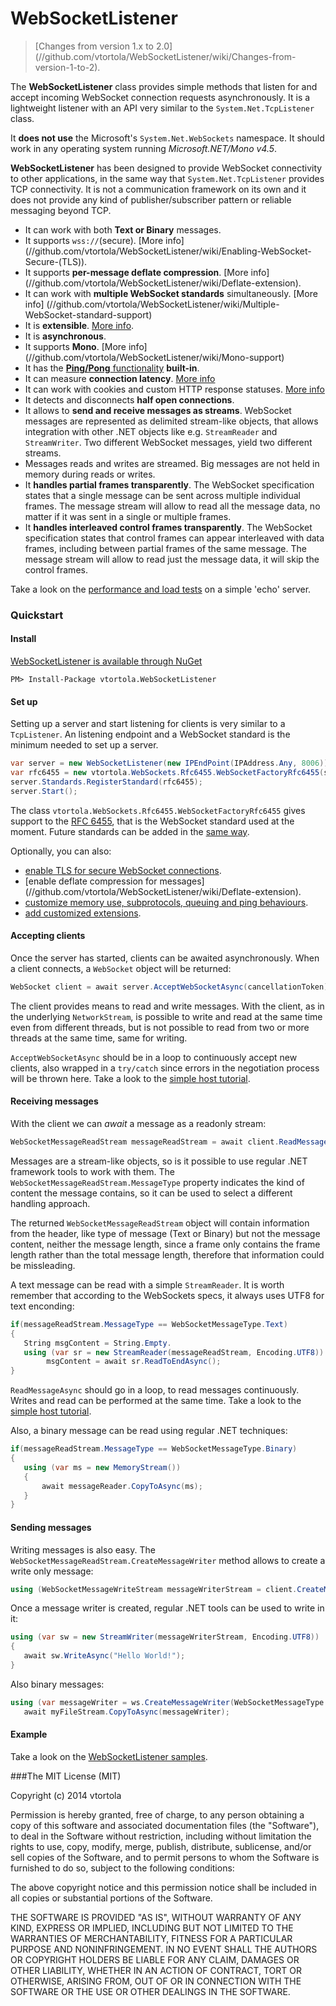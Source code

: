 WebSocketListener 
=================

> [Changes from version 1.x to 2.0] (//github.com/vtortola/WebSocketListener/wiki/Changes-from-version-1-to-2).

The **WebSocketListener** class provides simple methods that listen for and accept incoming WebSocket connection requests asynchronously. It is a lightweight listener with an API very similar to the `System.Net.TcpListener` class.

It **does not use** the Microsoft's `System.Net.WebSockets` namespace. It should work in any operating system running *Microsoft.NET/Mono v4.5*.

**WebSocketListener** has been designed to provide WebSocket connectivity to other applications, in the same way that `System.Net.TcpListener` provides TCP connectivity. It is not a communication framework on its own and it does not provide any kind of publisher/subscriber pattern or reliable messaging beyond TCP.

 * It can work with both **Text or Binary** messages.
 * It supports `wss://`(secure). [More info] (//github.com/vtortola/WebSocketListener/wiki/Enabling-WebSocket-Secure-(TLS)).
 * It supports **per-message deflate compression**. [More info] (//github.com/vtortola/WebSocketListener/wiki/Deflate-extension). 
 * It can work with **multiple WebSocket standards** simultaneously. [More info] (//github.com/vtortola/WebSocketListener/wiki/Multiple-WebSocket-standard-support)
 * It is **extensible**. [More info](//github.com/vtortola/WebSocketListener/wiki/WebSocketListener-Extensions).
 * It is **asynchronous**. 
 * It supports **Mono**. [More info] (//github.com/vtortola/WebSocketListener/wiki/Mono-support)
 * It has the [**Ping/Pong** functionality](http://tools.ietf.org/html/rfc6455#section-5.5.2) **built-in**.
 * It can measure **connection latency**. [More info](//github.com/vtortola/WebSocketListener/wiki/Measuring-WebSockets-connection-latency)
 * It can work with cookies and custom HTTP response statuses. [More info](https://github.com/vtortola/WebSocketListener/wiki/Hooking-into-the-HTTP-negotiation)
 * It detects and disconnects **half open connections**.
 * It allows to **send and receive messages as streams**. WebSocket messages are represented as delimited stream-like objects, that allows integration with other .NET objects like e.g. `StreamReader` and `StreamWriter`. Two different WebSocket messages, yield two different streams.
 * Messages reads and writes are streamed. Big messages are not held in memory during reads or writes.
 * It **handles partial frames transparently**. The WebSocket specification states that a single message can be sent across multiple individual frames. The message stream will allow to read all the message data, no matter if it was sent in a single or multiple frames.
 * It **handles interleaved control frames transparently**. The WebSocket specification states that control frames can appear interleaved with data frames, including between partial frames of the same message. The message stream will allow to read just the message data, it will skip the control frames.

Take a look on the [performance and load  tests](//github.com/vtortola/WebSocketListener/wiki/WebSocketListener-performance-tests) on a simple 'echo' server.

### Quickstart

#### Install

[WebSocketListener is available through NuGet](https://www.nuget.org/packages/vtortola.WebSocketListener/)

```
PM> Install-Package vtortola.WebSocketListener
```

#### Set up
Setting up a server and start listening for clients is very similar to a `TcpListener`. An listening endpoint and a WebSocket standard is the minimum needed to set up a server.

```cs
var server = new WebSocketListener(new IPEndPoint(IPAddress.Any, 8006));
var rfc6455 = new vtortola.WebSockets.Rfc6455.WebSocketFactoryRfc6455(server);
server.Standards.RegisterStandard(rfc6455);
server.Start();
```

The class ```vtortola.WebSockets.Rfc6455.WebSocketFactoryRfc6455``` gives support to the [RFC 6455](http://tools.ietf.org/html/rfc6455), that is the WebSocket standard used at the moment. Future standards can be added in the [same way](//github.com/vtortola/WebSocketListener/wiki/Multiple-WebSocket-standard-support).

Optionally, you can also:
 * [enable TLS for secure WebSocket connections](//github.com/vtortola/WebSocketListener/wiki/Enabling-WebSocket-Secure-(TLS)).
 * [enable deflate compression for messages] (//github.com/vtortola/WebSocketListener/wiki/Deflate-extension).
 * [customize memory use, subprotocols, queuing and ping behaviours](//github.com/vtortola/WebSocketListener/wiki/WebSocketListener-options).
 * [add customized extensions](//github.com/vtortola/WebSocketListener/wiki/WebSocketListener-Extensions).


#### Accepting clients
Once the server has started, clients can be awaited asynchronously. When a client connects, a `WebSocket` object will be returned:

```cs
WebSocket client = await server.AcceptWebSocketAsync(cancellationToken);
```

The client provides means to read and write messages. With the client, as in the underlying `NetworkStream`, is possible to write and read at the same time even from different threads, but is not possible to read from two or more threads at the same time, same for writing.

`AcceptWebSocketAsync` should be in a loop to continuously accept new clients, also wrapped in a `try/catch` since errors in the negotiation process will be thrown here. Take a look to the [simple host tutorial](https://github.com/vtortola/WebSocketListener/wiki/WebSocketListener-Echo-Server-Example).

#### Receiving messages
With the client we can *await* a message as a readonly stream:

```cs
WebSocketMessageReadStream messageReadStream = await client.ReadMessageAsync(cancellationToken);
```

Messages are a stream-like objects, so is it possible to use regular .NET framework tools to work with them. The `WebSocketMessageReadStream.MessageType` property indicates the kind of content the message contains, so it can be used to select a different handling approach.

The returned `WebSocketMessageReadStream` object will contain information from the header, like type of message (Text or Binary) but not the message content, neither the message length, since a frame only contains the frame length rather than the total message length, therefore that information could be missleading.

A text message can be read with a simple `StreamReader`.  It is worth remember that according to the WebSockets specs, it always uses UTF8 for text enconding:

```cs
if(messageReadStream.MessageType == WebSocketMessageType.Text)
{
   String msgContent = String.Empty.
   using (var sr = new StreamReader(messageReadStream, Encoding.UTF8))
        msgContent = await sr.ReadToEndAsync();
}
```

```ReadMessageAsync``` should go in a loop, to read messages continuously. Writes and read can be performed at the same time. Take a look to the [simple host tutorial](//github.com/vtortola/WebSocketListener/wiki/WebSocketListener-Echo-Server-Example).

Also, a binary message can be read using regular .NET techniques:

```cs
if(messageReadStream.MessageType == WebSocketMessageType.Binary)
{
   using (var ms = new MemoryStream())
   {
       await messageReader.CopyToAsync(ms);
   }
}
```

#### Sending messages
Writing messages is also easy. The `WebSocketMessageReadStream.CreateMessageWriter` method allows to create a write only  message:

```cs
using (WebSocketMessageWriteStream messageWriterStream = client.CreateMessageWriter(WebSocketMessageType.Text))
```

Once a message writer is created, regular .NET tools can be used to write in it:

```cs
using (var sw = new StreamWriter(messageWriterStream, Encoding.UTF8))
{
   await sw.WriteAsync("Hello World!");
}
```    

Also binary messages:

```cs
using (var messageWriter = ws.CreateMessageWriter(WebSocketMessageType.Binary))
   await myFileStream.CopyToAsync(messageWriter);
```

#### Example
Take a look on the [WebSocketListener samples](//github.com/vtortola/WebSocketListener/wiki/WebSocketListener-Samples).

###The MIT License (MIT)

Copyright (c) 2014 vtortola

Permission is hereby granted, free of charge, to any person obtaining a copy
of this software and associated documentation files (the "Software"), to deal
in the Software without restriction, including without limitation the rights
to use, copy, modify, merge, publish, distribute, sublicense, and/or sell
copies of the Software, and to permit persons to whom the Software is
furnished to do so, subject to the following conditions:

The above copyright notice and this permission notice shall be included in
all copies or substantial portions of the Software.

THE SOFTWARE IS PROVIDED "AS IS", WITHOUT WARRANTY OF ANY KIND, EXPRESS OR
IMPLIED, INCLUDING BUT NOT LIMITED TO THE WARRANTIES OF MERCHANTABILITY,
FITNESS FOR A PARTICULAR PURPOSE AND NONINFRINGEMENT. IN NO EVENT SHALL THE
AUTHORS OR COPYRIGHT HOLDERS BE LIABLE FOR ANY CLAIM, DAMAGES OR OTHER
LIABILITY, WHETHER IN AN ACTION OF CONTRACT, TORT OR OTHERWISE, ARISING FROM,
OUT OF OR IN CONNECTION WITH THE SOFTWARE OR THE USE OR OTHER DEALINGS IN
THE SOFTWARE.
